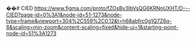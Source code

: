 ��#   C I E D 
 https://www.figma.com/proto/fZOsBv3IbVsQG6KRNnUXHT/D---CIED?page-id=0%3A1&node-id=51-1273&node-type=frame&viewport=304%2C559%2C0.12&t=h68abfrc0g1Q7Z6q-8&scaling=min-zoom&content-scaling=fixed&hide-ui=1&starting-point-node-id=51%3A1273
 
